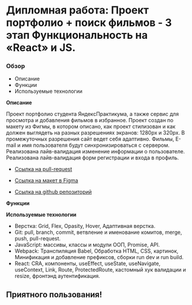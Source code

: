 # Дипломная работа: Проект портфолио + поиск фильмов - 3 этап Функциональность на «React» и JS.

### Обзор
* Описание
* Функции
* Используемые технологии

**Описание**

Проект портфолио студента ЯндексПрактикума, а также сервис для просмотра и добавления фильмов в избранное.
Проект создан по макету из Фигмы, в котором описано, как проект стилизован и как должен выглядеть на разных разрешениях экранов:
1280px и 320px.
В промежуточных разрешения сайт ведет себя адаптивно.
Фильмы, E-mail и имя пользователя будут синхронизироваться с сервером.
Реализована лайв-валидация изменение информации о пользователе.
Реализована лайв-валидация форм регистрации и входа в профиль.

* [Ссылка на pull-request](https://github.com/Alexandr-Mokhov/movies-explorer-frontend/pull/2)

* [Ссылка на макет в Figma](https://disk.yandex.ru/d/BFSuppEDJl4NqA)

* [Ссылка на github репозиторий](https://github.com/Alexandr-Mokhov/movies-explorer-frontend/tree/level-3)

**Функции**

**Используемые технологии**

* Верстка: Grid, Flex, Opasity, Hover, Адаптивная верстка.
* Git: pull, branch, commit, ветвление и именование комитов, merge, push, pull-request.
* JavaScript: массивы, классы и модули ООП, Promise, API.
* Webpack: Транспиляция Babel, Обработка HTML, CSS, картинок, Минификация и добавление префиксов, сборки run dev и run build.
* React: CRA, компоненты, useEffect, useState, useNavigate, useContext, Link, Route, ProtectedRoute, кастомный хук валидации и resize, фронтэнд аутентификация.

## Приятного пользования!
